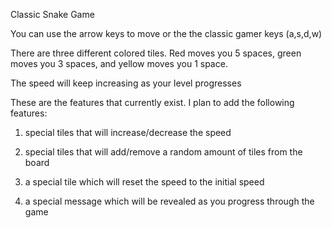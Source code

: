 Classic Snake Game

You can use the arrow keys to move or the the classic gamer keys (a,s,d,w)

There are three different colored tiles. Red moves you 5 spaces, green moves you 3 spaces, and yellow moves you 1 space.

The speed will keep increasing as your level progresses

These are the features that currently exist. I plan to add the following features:

1) special tiles that will increase/decrease the speed

2) special tiles that will add/remove a random amount of tiles from the board

3) a special tile which will reset the speed to the initial speed

4) a special message which will be revealed as you progress through the game


